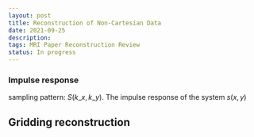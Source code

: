 ```yaml
---
layout: post
title: Reconstruction of Non-Cartesian Data
date: 2021-09-25
description: 
tags: MRI Paper Reconstruction Review
status: In progress
---
```


### Impulse response

sampling pattern: $S(k\_x,k\_y)$.  The impulse response of the system $s(x,y)$

## Gridding reconstruction